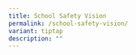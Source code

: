 ```yaml
---
title: School Safety Vision
permalink: /school-safety-vision/
variant: tiptap
description: ""
---
```

